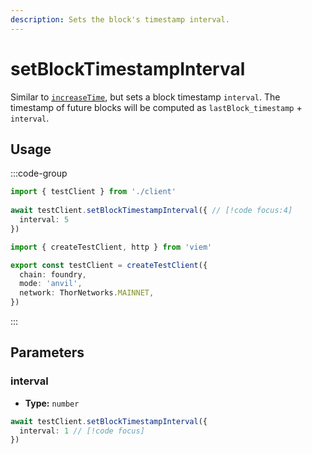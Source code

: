 ```yaml
---
description: Sets the block's timestamp interval.
---
```


# setBlockTimestampInterval

Similar to [`increaseTime`](/docs/actions/test/increaseTime), but sets a block timestamp `interval`. The timestamp of future blocks will be computed as `lastBlock_timestamp` + `interval`.

## Usage

:::code-group

```ts [example.ts]
import { testClient } from './client'
 
await testClient.setBlockTimestampInterval({ // [!code focus:4]
  interval: 5
})
```

```ts [client.ts]
import { createTestClient, http } from 'viem'

export const testClient = createTestClient({
  chain: foundry,
  mode: 'anvil',
  network: ThorNetworks.MAINNET, 
})
```

:::

## Parameters

### interval

- **Type:** `number`

```ts
await testClient.setBlockTimestampInterval({
  interval: 1 // [!code focus]
})
```